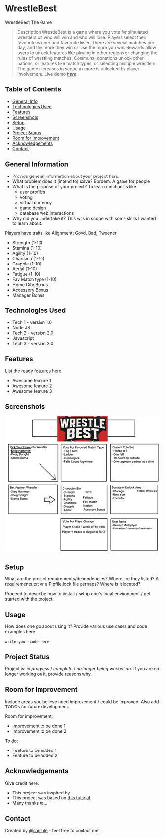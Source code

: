 # WrestleBest
WrestleBest The Game

> Description
WrestleBest is a game where you vote for simulated wrestlers on who will win and who will lose. Players select their favourite winner and favoruite loser. There are several matches per day, and the more they win or lose the more you win. Rewards allow users to unlock features like playing in other regions or changing the rules of wrestling matches. Communal donations unlock other nations, or features like match types, or selecting multiple wrestlers. The game increases in scope as more is unlocked by player involvement. 
> Live demo [_here_](https://www.example.com). <!-- If you have the project hosted somewhere, include the link here. -->

## Table of Contents

- [General Info](#general-information)
- [Technologies Used](#technologies-used)
- [Features](#features)
- [Screenshots](#screenshots)
- [Setup](#setup)
- [Usage](#usage)
- [Project Status](#project-status)
- [Room for Improvement](#room-for-improvement)
- [Acknowledgements](#acknowledgements)
- [Contact](#contact)
<!-- * [License](#license) -->

## General Information

- Provide general information about your project here.
- What problem does it (intend to) solve?
  Bordem. A game for people
- What is the purpose of your project?
  To learn mechanics like
  - user profiles
  - voting
  - virtual currency
  - game design
  - database web interactions
- Why did you undertake it?
  This was in scope with some skills I wanted to learn about. 
<!-- You don't have to answer all the questions - just the ones relevant to your project. -->

Players have traits like
Alignment: Good, Bad, Tweener
* Strength (1-10)
* Stamina (1-10)
* Agility (1-10)
* Charisma (1-10)
* Grapple (1-10)
* Aerial (1-10)
* Fatigue (1-10)
* Fav Match type (1-10)
* Home City Bonus
* Accessory Bonus
* Manager Bonus 



## Technologies Used

- Tech 1 - version 1.0
-   Node.JS
- Tech 2 - version 2.0
-   Javascript
- Tech 3 - version 3.0

## Features

List the ready features here:

- Awesome feature 1
- Awesome feature 2
- Awesome feature 3

## Screenshots

![WrestleBestSketch.png](WrestleBestSketch.png)

<!-- If you have screenshots you'd like to share, include them here. -->

## Setup

What are the project requirements/dependencies? Where are they listed? A requirements.txt or a Pipfile.lock file perhaps? Where is it located?

Proceed to describe how to install / setup one's local environment / get started with the project.

## Usage

How does one go about using it?
Provide various use cases and code examples here.

`write-your-code-here`

## Project Status

Project is: _in progress_ / _complete_ / _no longer being worked on_. If you are no longer working on it, provide reasons why.

## Room for Improvement

Include areas you believe need improvement / could be improved. Also add TODOs for future development.

Room for improvement:

- Improvement to be done 1
- Improvement to be done 2

To do:

- Feature to be added 1
- Feature to be added 2

## Acknowledgements

Give credit here.

- This project was inspired by...
- This project was based on [this tutorial](https://www.example.com).
- Many thanks to...

## Contact

Created by [@sample](https://www.mysite.com) - feel free to contact me!

<!-- Optional -->
<!-- ## License -->
<!-- This project is open source and available under the [... License](). -->

<!-- You don't have to include all sections - just the one's relevant to your project -->
